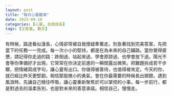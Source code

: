 ```yaml
---
layout: post
title: "每日心靈雞湯"
date: 2025-09-18
categories: [心靈, 自我成長]
tags: [正能量, 勵志]
---
```


有時候，路途看似漫長，心情卻常被自我懷疑牽著走。別急著找到完美答案，先把當下的任務一一完成。每一次小小的堅持，都是在為未來的自己鋪路。當你覺得疲憊，請記得你走過的路：跌倒過、站起來過、學會原諒過、也學會放下過。陽光不會等你準備好才出現，它常常在你決定前進的一瞬間露出微笑。把難題拆成若干步驟，把情緒寫成字句，讓心靈有出口。你值得被善待，也值得被肯定。今天的你，就已經比昨天更堅韌。相信那股微小的勇氣，會在你最需要的時候長出翅膀。遇到風浪時，先讓自己穩住呼吸，讓心靈重新聚焦於可以掌控的小事。每一步前行，都是對過去的溫柔告別，也是對未來的善意承諾。相信自己，慢慢走。
